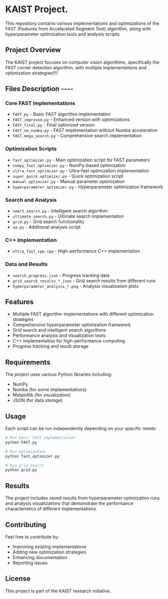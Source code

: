 # KAIST Project.

This repository contains various implementations and optimizations of the FAST (Features from Accelerated Segment Test) algorithm, along with hyperparameter optimization tools and analysis scripts.

## Project Overview

The KAIST project focuses on computer vision algorithms, specifically the FAST corner detection algorithm, with multiple implementations and optimization strategies!!!!

## Files Description ----

### Core FAST Implementations
- `FAST.py` - Basic FAST algorithm implementation
- `FAST_improved.py` - Enhanced version with optimizations
- `FAST_final.py` - Final optimized version
- `FAST_no_numba.py` - FAST implementation without Numba acceleration
- `FAST_mega_search.py` - Comprehensive search implementation

### Optimization Scripts
- `fast_optimizer.py` - Main optimization script for FAST parameters
- `numpy_fast_optimizer.py` - NumPy-based optimization
- `ultra_fast_optimizer.py` - Ultra-fast optimization implementation
- `super_quick_optimizer.py` - Quick optimization script
- `manual_optimizer.py` - Manual parameter optimization
- `hyperparameter_optimizer.py` - Hyperparameter optimization framework

### Search and Analysis
- `smart_search.py` - Intelligent search algorithm
- `ultimate_search.py` - Ultimate search implementation
- `grid.py` - Grid search functionality
- `aa.py` - Additional analysis script

### C++ Implementation
- `ultra_fast_cpp.cpp` - High-performance C++ implementation

### Data and Results
- `search_progress.json` - Progress tracking data
- `grid_search_results_*.json` - Grid search results from different runs
- `hyperparameter_analysis_*.png` - Analysis visualization plots

## Features

- Multiple FAST algorithm implementations with different optimization strategies
- Comprehensive hyperparameter optimization framework
- Grid search and intelligent search algorithms
- Performance analysis and visualization tools
- C++ implementation for high-performance computing
- Progress tracking and result storage

## Requirements

The project uses various Python libraries including:
- NumPy
- Numba (for some implementations)
- Matplotlib (for visualization)
- JSON (for data storage)

## Usage

Each script can be run independently depending on your specific needs:

```bash
# Run basic FAST implementation
python FAST.py

# Run optimization
python fast_optimizer.py

# Run grid search
python grid.py
```

## Results

The project includes saved results from hyperparameter optimization runs and analysis visualizations that demonstrate the performance characteristics of different implementations.

## Contributing

Feel free to contribute by:
- Improving existing implementations
- Adding new optimization strategies
- Enhancing documentation
- Reporting issues

## License

This project is part of the KAIST research initiative. 
